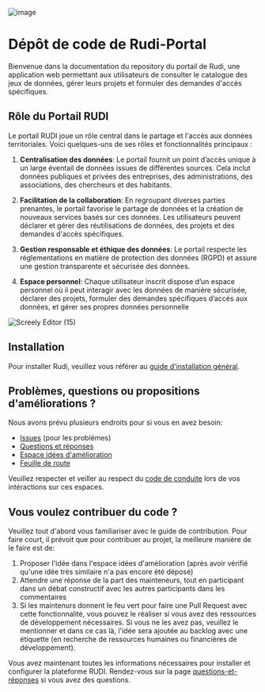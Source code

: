 ![image](https://github.com/Rudi-pages-WIP/.github/assets/14858948/4d9e6101-e842-4a72-9b85-982e272622cd)

# Dépôt de code de Rudi-Portal

Bienvenue dans la documentation du repository du portail de Rudi, une application web permettant aux utilisateurs de consulter le catalogue des jeux de données, gérer leurs projets et formuler des demandes d'accès spécifiques. 

## Rôle du Portail RUDI

Le portail RUDI joue un rôle central dans le partage et l'accès aux données territoriales. Voici quelques-uns de ses rôles et fonctionnalités principaux :

1. **Centralisation des données**: Le portail fournit un point d’accès unique à un large éventail de données issues de différentes sources. Cela inclut données publiques et privées des entreprises, des administrations, des associations, des chercheurs et des habitants.
   
2. **Facilitation de la collaboration**: En regroupant diverses parties prenantes, le portail favorise le partage de données et la création de nouveaux services basés sur ces données. Les utilisateurs peuvent déclarer et gérer des réutilisations de données, des projets et des demandes d'accès spécifiques.

3. **Gestion responsable et éthique des données**: Le portail respecte les réglementations en matière de protection des données (RGPD) et assure une gestion transparente et sécurisée des données.

4. **Espace personnel**: Chaque utilisateur inscrit dispose d’un espace personnel où il peut interagir avec les données de manière sécurisée, déclarer des projets, formuler des demandes spécifiques d’accès aux données, et gérer ses propres données personnelle

![Screely Editor (15)](https://github.com/Rudi-pages-WIP/.github/assets/14858948/73cd3e3b-4c1a-4f5d-8a0c-41d32f8f453d)


## Installation

Pour installer Rudi, veuillez vous référer au [guide d'installation général](Rudi-pages-WIP/INSTALL.md).

## Problèmes, questions ou propositions d'améliorations ?

Nous avons prévu plusieurs endroits pour si vous en avez besoin:
- [Issues](https://github.com/Rudi-pages-WIP/Rudi-Portal/issues) (pour les problèmes)
- [Questions et réponses](https://github.com/orgs/Rudi-pages-WIP/discussions/categories/questions-et-r%C3%A9ponses)
- [Espace idées d'amélioration](https://github.com/orgs/Rudi-pages-WIP/discussions/categories/id%C3%A9es)
- [Feuille de route](https://github.com/orgs/Rudi-pages-WIP/projects/1)

Veuillez respecter et veiller au respect du [code de conduite](https://github.com/Rudi-pages-WIP/Rudi-Portal?tab=coc-ov-file) lors de vos intéractions sur ces espaces. 

## Vous voulez contribuer du code ?

Veuillez tout d'abord vous familiariser avec le guide de contribution. Pour faire court, il prévoit que pour contribuer au projet, la meilleure manière de le faire est de:
1. Proposer l'idée dans l'espace idées d'amélioration (après avoir vérifié qu'une idée très similaire n'a pas encore été déposé)
2. Attendre une réponse de la part des mainteneurs, tout en participant dans un débat constructif avec les autres participants dans les commentaires
3. Si les maintenurs donnent le feu vert pour faire une Pull Request avec cette fonctionnalité, vous pouvez le réaliser si vous avez des ressources de développement nécessaires. Si vous ne les avez pas, veuillez le mentionner et dans ce cas là, l'idée sera ajoutée au backlog avec une étiquette (en recherche de ressources humaines ou financières de développement).

Vous avez maintenant toutes les informations nécessaires pour installer et configurer la plateforme RUDI. Rendez-vous sur la page [questions-et-réponses](https://github.com/orgs/Rudi-pages-WIP/discussions/categories/questions-et-r%C3%A9ponses) si vous avez des questions. 
